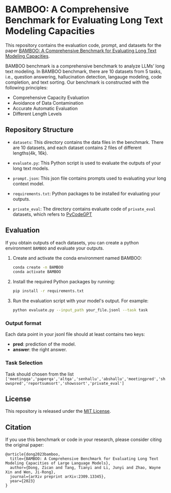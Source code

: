 # BAMBOO: A Comprehensive Benchmark for Evaluating Long Text Modeling Capacities

This repository contains the evaluation code, prompt, and datasets for the paper [BAMBOO: A Comprehensive Benchmark for Evaluating Long Text Modeling Capacities](https://arxiv.org/abs/2309.13345).

BAMBOO benchmark is  a comprehensive
benchmark to analyze LLMs’ long text modeling. In BAMBOO benchmark, there are 10 datasets from 5 tasks, i.e., question answering, hallucination detection, langauge modeling, code completion, and text sorting. Our benchmark is constructed with the following principles:

* Comprehensive Capacity Evaluation
* Avoidance of Data Contamination
* Accurate Automatic Evaluation
* Different Length Levels


## Repository Structure

- `datasets`: This directory contains the data files in the benchmark. There are 10 datasets, and each dataset contains 2 files of different lengths(4k, 16k).

- `evaluate.py`: This Python script is used to evaluate the outputs of your long text models.

- `prompt.json`: This json file contains prompts used to evaluating your long context model. 

- `requirements.txt`: Python packages to be installed for evaluating your outputs.

- `private_eval`: The directory contains evaluate code of `private_eval` datasets, which refers to [PyCodeGPT](https://github.com/microsoft/PyCodeGPT)


## Evaluation
If you obtain outputs of each datasets, you can create a python environment ``BAMBOO`` and evaluate your outputs.

1. Create and activate the conda environment named BAMBOO:
    
    ```bash
    conda create -n BAMBOO
    conda activate BAMBOO
    ```

2. Install the required Python packages by running:
    
    ```bash
    pip install -r requirements.txt
    ```

3. Run the evaluation script with your model's output. For example:
    
    ```bash
    python evaluate.py --input_path your_file.jsonl --task task
    ```

### Output format

Each data point in your jsonl file should at least contains two keys:

* **pred**: prediction of the model.
* **answer**: the right answer.

### Task Selection
Task should chosen from the list ``['meetingqa','paperqa','altqa','senhallu','abshallu','meetingpred','showspred','reportsumsort','showssort','private_eval']``


## License

This repository is released under the [MIT License](LICENSE).

## Citation

If you use this benchmark or code in your research, please consider citing the original paper:

```
@article{dong2023bamboo,
  title={BAMBOO: A Comprehensive Benchmark for Evaluating Long Text Modeling Capacities of Large Language Models},
  author={Dong, Zican and Tang, Tianyi and Li, Junyi and Zhao, Wayne Xin and Wen, Ji-Rong},
  journal={arXiv preprint arXiv:2309.13345},
  year={2023}
}
```